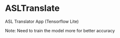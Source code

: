 # ASLTranslate
ASL Translator App  (Tensorflow Lite)

Note: Need to train the model more for better accuracy
